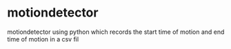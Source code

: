 # motiondetector
motiondetector using python which records the start time of motion and end time of motion in a csv fil
